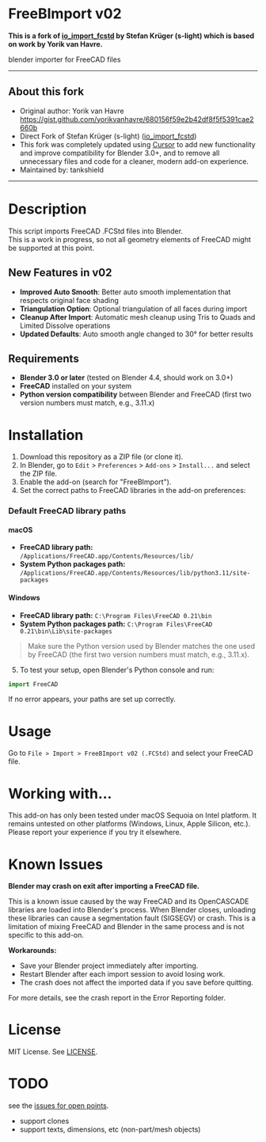 <!--lint disable list-item-indent-->
<!--lint disable list-item-bullet-indent-->

# FreeBImport v02

**This is a fork of [io_import_fcstd](https://github.com/s-light/io_import_fcstd) by Stefan Krüger (s-light) which is based on work by Yorik van Havre.**

blender importer for FreeCAD files

---

## About this fork

- Original author: Yorik van Havre https://gist.github.com/yorikvanhavre/680156f59e2b42df8f5f5391cae2660b
- Direct Fork of Stefan Krüger (s-light) ([io_import_fcstd](https://github.com/s-light/io_import_fcstd))
- This fork was completely updated using [Cursor](https://www.cursor.so/) to add new functionality and improve compatibility for Blender 3.0+, and to remove all unnecessary files and code for a cleaner, modern add-on experience.
- Maintained by: tankshield

---

# Description

This script imports FreeCAD .FCStd files into Blender.  
This is a work in progress, so not all geometry elements of FreeCAD might be supported at this point.

## New Features in v02

- **Improved Auto Smooth**: Better auto smooth implementation that respects original face shading
- **Triangulation Option**: Optional triangulation of all faces during import
- **Cleanup After Import**: Automatic mesh cleanup using Tris to Quads and Limited Dissolve operations
- **Updated Defaults**: Auto smooth angle changed to 30° for better results

## Requirements

- **Blender 3.0 or later** (tested on Blender 4.4, should work on 3.0+)
- **FreeCAD** installed on your system
- **Python version compatibility** between Blender and FreeCAD (first two version numbers must match, e.g., 3.11.x)

# Installation

1. Download this repository as a ZIP file (or clone it).
2. In Blender, go to `Edit` > `Preferences` > `Add-ons` > `Install...` and select the ZIP file.
3. Enable the add-on (search for "FreeBImport").
4. Set the correct paths to FreeCAD libraries in the add-on preferences:

### Default FreeCAD library paths

#### macOS
- **FreeCAD library path:**
  `/Applications/FreeCAD.app/Contents/Resources/lib/`
- **System Python packages path:**
  `/Applications/FreeCAD.app/Contents/Resources/lib/python3.11/site-packages`

#### Windows
- **FreeCAD library path:**
  `C:\Program Files\FreeCAD 0.21\bin`
- **System Python packages path:**
  `C:\Program Files\FreeCAD 0.21\bin\Lib\site-packages`

> Make sure the Python version used by Blender matches the one used by FreeCAD (the first two version numbers must match, e.g., 3.11.x).

5. To test your setup, open Blender's Python console and run:

```python
import FreeCAD
```
If no error appears, your paths are set up correctly.

# Usage

Go to `File > Import > FreeBImport v02 (.FCStd)` and select your FreeCAD file.

# Working with...
This add-on has only been tested under macOS Sequoia on Intel platform. It remains untested on other platforms (Windows, Linux, Apple Silicon, etc.). Please report your experience if you try it elsewhere.

# Known Issues

**Blender may crash on exit after importing a FreeCAD file.**

This is a known issue caused by the way FreeCAD and its OpenCASCADE libraries are loaded into Blender's process. When Blender closes, unloading these libraries can cause a segmentation fault (SIGSEGV) or crash. This is a limitation of mixing FreeCAD and Blender in the same process and is not specific to this add-on.

**Workarounds:**
- Save your Blender project immediately after importing.
- Restart Blender after each import session to avoid losing work.
- The crash does not affect the imported data if you save before quitting.

For more details, see the crash report in the Error Reporting folder.

# License
MIT License. See [LICENSE](./LICENSE).

# TODO
see the [issues for open points](https://github.com/s-light/io_import_fcstd/issues).

- support clones
- support texts, dimensions, etc (non-part/mesh objects)
